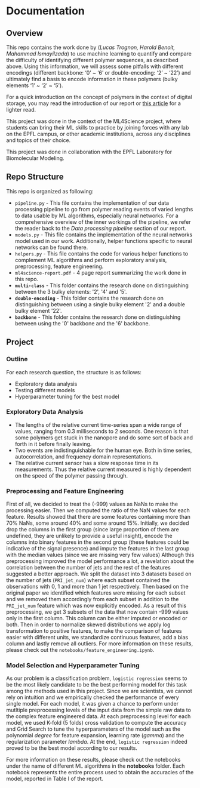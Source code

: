 # Documentation

## Overview
This repo contains the work done by (*Lucas Trognon, Harold Benoit, Mahammad Ismayilzada*) to use machine learning to quantify and compare the difficulty of identifying different polymer sequences, as described above. Using this information, we will assess some pitfalls with different encodings (different backbone: ‘0’ ~ ‘6’ or double-encoding: ‘2’ ~ ‘22’) and ultimately find a basis to encode information in these polymers (bulky elements ‘1’ ~ ‘2’ ~ ‘5’). 

For a quick introduction on the concept of polymers in the context of digital storage, you may read the introduction of our report or [this article](https://actu.epfl.ch/news/bacterial-nanopores-open-the-future-of-data-stor-6/) for a lighter read.

This project was done in the context of the ML4Science project, where students can bring their ML skills to practice by joining forces with any lab on the EPFL campus, or other academic institutions, across any disciplines and topics of their choice. 

This project was done in collaboration with the EPFL Laboratory for Biomolecular Modeling.


## Repo Structure
This repo is organized as following:
* `pipeline.py` - This file contains the implementation of our data processing pipeline to go from polymer reading events of varied lengths to data usable by ML algorithms, especially neural networks. For a comprehensive overview of the inner workings of the pipeline, we refer the reader back to the *Data processing pipeline* section of our report.
* `models.py` - This file contains the implementation of the neural networks model used in our work. Additionally, helper functions specific to neural networks can be found there.
* `helpers.py` - This file contains the code for various helper functions to complement ML algorithms and perform exploratory analysis, preprocessing, feature engineering.
* `ml4science-report.pdf` - 4 page report summarizing the work done in this repo. 
* **`multi-class`** - This folder contains the research done on distinguishing between the 3 bulky elements: '2', '4' and '5'.
* **`double-encoding`** - This folder contains the research done on distinguishing between using a single bulky element '2' and a double bulky element '22'.
* **`backbone`** - This folder contains the research done on distinguishing between using the '0' backbone and the '6' backbone.



## Project

### Outline

For each research question, the structure is as follows:

* Exploratory data analysis
* Testing different models
* Hyperparameter tuning for the best model


### Exploratory Data Analysis

* The lengths of the relative current time-series span a wide range of values, ranging from 0.3 milliseconds to  2 seconds. One reason is that some polymers get stuck in the nanopore and do some sort of back and forth in it before finally leaving.
* Two events are indistinguishable for the human eye. Both in time series, autocorrelation, and frequency domain representations.
* The relative current sensor has a slow response time in its measurements. Thus the relative current measured is highly dependent on the speed of the polymer passing through. 

### Preprocessing and Feature Engineering
First of all, we decided to treat the (-999) values as NaNs to make the processing easier. Then we computed the ratio of the NaN values for each feature. Results showed that there are some features containing more than 70% NaNs, some around 40% and some around 15%. Initially, we decided drop the columns in the first group (since large proportion of them are undefined, they are unlikely to provide a useful insight), encode the columns into binary features in the second group (these features could be indicative of the signal presence) and impute the features in the last group with the median values (since we are missing very few values) Although this preprocessing improved the model performance a lot, a revelation about the correlation between the number of jets and the rest of the features suggested a better approach. We split the dataset into 3 datasets based on the number of jets (`PRI_jet_num`) where each subset contained the observations with 0, 1 and more than 1 jet respectively. Then based on the original paper we identified which features were missing for each subset and we removed them accordingly from each subset in addition to the `PRI_jet_num` feature which was now explicitly encoded. As a result of this preprocessing, we get 3 subsets of the data that now contain -999 values only in the first column. This column can be either imputed or encoded or both. Then in order to normalize skewed distributions we apply log transformation to positive features, to make the comparison of features easier with different units, we standardize continuous features, add a bias column and lastly remove all outliers. For more information on these results, please check out the `notebooks/feature_engineering.ipynb`.

### Model Selection and Hyperparameter Tuning
As our problem is a classification problem, `logistic regression` seems to be the most likely candidate to be the best performing model for this task among the methods used in this project. Since we are scientists, we cannot rely on intuition and we empirically checked the performance of every single model.  For each model, it was given a chance to perform under mutltiple preprocessing levels of the input data from the simple raw data to the complex feature engineered data. At each preprocessing level for each model, we used K-fold (5 folds) cross validation to compute the accuracy and Grid Search to tune the hyperparameters of the model such as the polynomial *degree* for feature expansion, learning rate (*gamma*) and the regularization parameter *lambda*. At the end, `logistic regression` indeed proved to be the best model according to our results.

For more information on these results, please check out the notebooks under the name of different ML algorithms in the **notebooks** folder. Each notebook represents the entire process used to obtain the accuracies of the model, reported in Table I of the report.
